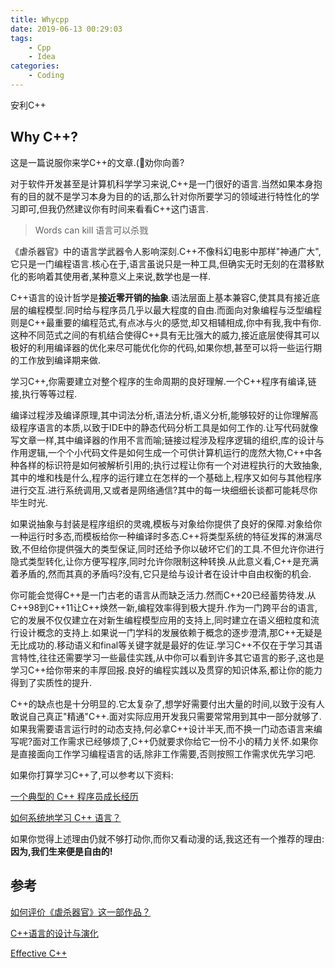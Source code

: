 ```yaml
---
title: Whycpp
date: 2019-06-13 00:29:03
tags:
	- Cpp
	- Idea
categories:
	- Coding
---
```


安利C++

<!-- more -->

## Why C++?

这是一篇说服你来学C++的文章.(🤔劝你向善?

对于软件开发甚至是计算机科学学习来说,C++是一门很好的语言.当然如果本身抱有的目的就不是学习本身为目的的话,那么针对你所要学习的领域进行特性化的学习即可,但我仍然建议你有时间来看看C++这门语言.

> Words can kill	语言可以杀戮

《虐杀器官》中的语言学武器令人影响深刻.C++不像科幻电影中那样"神通广大",它只是一门编程语言.核心在于,语言虽说只是一种工具,但确实无时无刻的在潜移默化的影响着其使用者,某种意义上来说,数学也是一样.

C++语言的设计哲学是**接近零开销的抽象**.语法层面上基本兼容C,使其具有接近底层的编程模型.同时给与程序员几乎以最大程度的自由.而面向对象编程与泛型编程则是C++最重要的编程范式,有点冰与火的感觉,却又相辅相成,你中有我,我中有你.这种不同范式之间的有机结合使得C++具有无比强大的威力,接近底层使得其可以极好的利用编译器的优化来尽可能优化你的代码,如果你想,甚至可以将一些运行期的工作放到编译期来做.

学习C++,你需要建立对整个程序的生命周期的良好理解.一个C++程序有编译,链接,执行等等过程.

编译过程涉及编译原理,其中词法分析,语法分析,语义分析,能够较好的让你理解高级程序语言的本质,以致于IDE中的静态代码分析工具是如何工作的.让写代码就像写文章一样,其中编译器的作用不言而喻;链接过程涉及程序逻辑的组织,库的设计与作用逻辑,一个个小代码文件是如何生成一个可供计算机运行的庞然大物,C++中各种各样的标识符是如何被解析引用的;执行过程让你有一个对进程执行的大致抽象,其中的堆和栈是什么,程序的运行建立在怎样的一个基础上,程序又如何与其他程序进行交互.进行系统调用,又或者是网络通信?其中的每一块细细长谈都可能耗尽你毕生时光.

如果说抽象与封装是程序组织的灵魂,模板与对象给你提供了良好的保障.对象给你一种运行时多态,而模板给你一种编译时多态.C++将类型系统的特征发挥的淋漓尽致,不但给你提供强大的类型保证,同时还给予你以破坏它们的工具.不但允许你进行隐式类型转化,让你方便写程序,同时允许你限制这种转换.从此意义看,C++是充满着矛盾的,然而其真的矛盾吗?没有,它只是给与设计者在设计中自由权衡的机会.

你可能会觉得C++是一门古老的语言从而缺乏活力.然而C++20已经蓄势待发.从C++98到C++11让C++焕然一新,编程效率得到极大提升.作为一门跨平台的语言,它的发展不仅仅建立在对新生编程模型应用的支持上,同时建立在语义细粒度和流行设计概念的支持上.如果说一门学科的发展依赖于概念的逐步澄清,那C++无疑是无比成功的.移动语义和final等关键字就是最好的佐证.学习C++不仅在于学习其语言特性,往往还需要学习一些最佳实践,从中你可以看到许多其它语言的影子,这也是学习C++给你带来的丰厚回报.良好的编程实践以及贯穿的知识体系,都让你的能力得到了实质性的提升.

C++的缺点也是十分明显的.它太复杂了,想学好需要付出大量的时间,以致于没有人敢说自己真正"精通"C++.面对实际应用开发我只需要常常用到其中一部分就够了.如果我需要语言运行时的动态支持,何必拿C++设计半天,而不换一门动态语言来编写呢?面对工作需求已经够烦了,C++仍就要求你给它一份不小的精力关怀.如果你是直接面向工作学习编程语言的话,除非工作需要,否则按照工作需求优先学习吧.

如果你打算学习C++了,可以参考以下资料:

[一个典型的 C++ 程序员成长经历](https://yq.aliyun.com/articles/13878)

[如何系统地学习 C++ 语言？](https://www.zhihu.com/question/23447320)

如果你觉得上述理由仍就不够打动你,而你又看动漫的话,我这还有一个推荐的理由:**因为,我们生来便是自由的!**

## 参考

[如何评价《虐杀器官》这一部作品？](https://www.zhihu.com/question/36659744/answer/89706447)

[C++语言的设计与演化](https://book.douban.com/subject/10536031/)

[Effective C++](https://book.douban.com/subject/5387403/)
